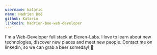 ```yaml
---
username: katario
name: Hadrien Boé
github: Katario
linkedin: hadrien-boe-web-developer
---
```

I'm a Web-Developer full stack at Eleven-Labs. I love to learn about new technologies, discover new places and meet new people. Contact me on linkedin, so we can grab a beer someday! 🍻
